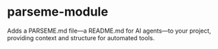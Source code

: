 # parseme-module

Adds a PARSEME.md file—a README.md for AI agents—to your project, providing context and structure for automated tools.
